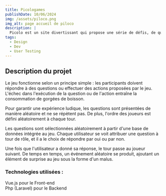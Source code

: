 ```yaml
---
title: Picologames
publishDate: 10/06/2024
img: /assets/piloco.png
img_alt: page accueil de piloco
description: |
  Picolo est un site divertissant qui propose une série de défis, de questions et d'actions à réaliser entre amis, souvent accompagnées de consommation de boissons alcoolisées, pour animer les soirées et créer une atmosphère festive.
tags:
  - Design
  - Dev
  - User Testing
---
```


## Description du projet

Le jeu fonctionne selon un principe simple : les participants doivent répondre à des questions ou effectuer des actions proposées par le jeu. L'échec dans l'exécution de la question ou de l'action entraîne la consommation de gorgées de boisson.

Pour garantir une expérience ludique, les questions sont présentées de manière aléatoire et ne se répètent pas. De plus, l'ordre des joueurs est défini aléatoirement à chaque tour.

Les questions sont sélectionnées aléatoirement à partir d'une base de données intégrée au jeu. Chaque utilisateur se voit attribuer une question à tour de rôle, et il a le choix de répondre par oui ou par non.

Une fois que l'utilisateur a donné sa réponse, le tour passe au joueur suivant. De temps en temps, un événement aléatoire se produit, ajoutant un élément de surprise au jeu sous la forme d'un malus.

### Technologies utilisées :

Vue.js pour le Front-end <br>
Php (Laravel) pour le Backend
